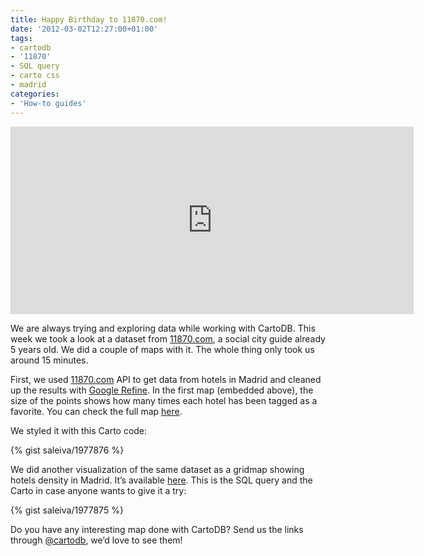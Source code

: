 ```yaml
---
title: Happy Birthday to 11870.com!
date: '2012-03-02T12:27:00+01:00'
tags:
- cartodb
- '11870'
- SQL query
- carto css
- madrid
categories:
- 'How-to guides'
---
```


<iframe frameborder="0" height="300" src="https://viz2.cartodb.com/tables/hoteles_madrid_11870/embed_map" width="645"></iframe>

We are always trying and exploring data while working with CartoDB. This week we took a look at a dataset from <a href="http://11870.com/" target="_blank">11870.com</a>, a social city guide already 5 years old. We did a couple of maps with it. The whole thing only took us around 15 minutes. 

First, we used <a href="http://11870.com/" target="_blank">11870.com</a> API to get data from hotels in Madrid and cleaned up the results with <a href="http://code.google.com/p/google-refine/" target="_blank">Google Refine</a>. In the first map (embedded above), the size of the points shows how many times each hotel has been tagged as a favorite. You can check the full map <a href="https://viz2.cartodb.com/tables/hoteles_madrid_11870/embed_map">here</a>.

We styled it with this Carto code:

{% gist saleiva/1977876 %}

We did another visualization of the same dataset as a gridmap showing hotels density in Madrid. It’s available <a href="https://viz2.cartodb.com/tables/hoteles_playground/embed_map?sql=SELECT%20count(cartodb_id)%20as%20ct%2C%20ST_Transform(ST_Buffer(ST_SnapToGrid(the_geom%2C0.002)%2C0.001%2C%20'quad_segs%3D2%20endcap%3Dsquare')%2C3857)%20as%20the_geom_webmercator%20FROM%20hoteles_playground%20GROUP%20BY%20ST_SnapToGrid(the_geom%2C0.002)" target="_blank">here</a>. This is the SQL query and the Carto in case anyone wants to give it a try:

{% gist saleiva/1977875 %}

Do you have any interesting map done with CartoDB? Send us the links through <a href="https://twitter.com/#!/cartodb" target="_blank">@cartodb</a>, we’d love to see them!
